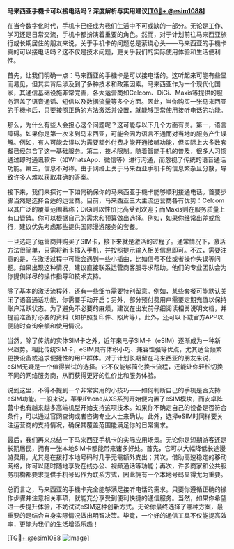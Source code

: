 **马来西亚手機卡可以接电话吗？深度解析与实用建议[[TG💪+ @esim1088](https://t.me/s/esim1088)]**

在当今数字化时代，手机卡已经成为我们生活中不可或缺的一部分。无论是工作、学习还是日常交流，手机卡都扮演着重要的角色。然而，对于计划前往马来西亚旅行或长期居住的朋友来说，关于手机卡的问题总是萦绕心头——马来西亚的手機卡真的可以接电话吗？这不仅是技术问题，更关乎我们的实际使用体验和生活便利性。

首先，让我们明确一点：马来西亚的手機卡是可以接电话的。这听起来可能有些显而易见，但其实背后涉及到了多种技术和政策因素。马来西亚作为一个现代化国家，其通信基础设施非常完善，各大运营商如Celcom、DiGi、Maxis等提供的服务涵盖了语音通话、短信以及数据流量等多个方面。因此，当你购买一张马来西亚的手機卡后，只要按照正确的方法激活并设置，就能够正常使用接听电话的功能。

那么，为什么有些人会担心这个问题呢？这可能与以下几个方面有关。第一，语言障碍。如果你是第一次来到马来西亚，可能会因为语言不通而对当地的服务产生误解。例如，有人可能会误以为需要额外付费才能开通接听功能，但实际上大多数套餐已经包含了这一基础服务。第二，技术限制。随着智能手机的普及，很多人习惯通过即时通讯软件（如WhatsApp、微信等）进行沟通，而忽视了传统的语音通话功能。第三，信息不对称。由于网络上关于马来西亚手机卡的信息繁杂且分散，导致许多人难以获取准确的答案。

接下来，我们来探讨一下如何确保你的马来西亚手機卡能够顺利接通电话。首要步骤当然是选择合适的运营商。目前，马来西亚三大主流运营商各有优势：Celcom以其广泛的覆盖范围著称；DiGi则以性价比高受到欢迎；而Maxis则在服务质量上有口皆碑。你可以根据自己的需求和预算做出选择。例如，如果你经常出差或旅行，建议优先考虑那些提供国际漫游服务的套餐。

一旦选定了运营商并购买了SIM卡，接下来就是激活的过程了。通常情况下，激活方法很简单，只需将新卡插入手机，并按照提示输入相关信息即可。不过，需要注意的是，在激活过程中可能会遇到一些小插曲，比如信号不佳或者操作失误等问题。如果出现这种情况，建议直接联系运营商客服寻求帮助。他们的专业团队会为你提供详尽的操作指导和技术支持。

除了基本的激活流程外，还有一些细节需要特别留意。例如，某些套餐可能默认关闭了语音通话功能，你需要手动开启；另外，部分预付费用户需要定期充值以保持账户活跃状态。为了避免不必要的麻烦，建议在出发前仔细阅读相关说明文档，并提前准备好必要的资料（如护照复印件、照片等）。此外，还可以下载官方APP以便随时查询余额和使用情况。

当然，除了传统的实体SIM卡之外，近年来电子SIM卡（eSIM）逐渐成为一种新兴趋势。相比传统SIM卡，eSIM具有体积小巧、兼容性强等优点，尤其适合频繁更换设备或追求便捷性的用户群体。对于计划长期留在马来西亚的朋友来说，eSIM无疑是一个值得尝试的选择。它不仅能够简化换卡流程，还能让你轻松切换不同的网络服务商，从而获得更好的性价比和服务体验。

说到这里，不得不提到一个非常实用的小技巧——如何判断自己的手机是否支持eSIM功能。一般来说，苹果iPhone从XS系列开始便内置了eSIM模块，而安卓阵营中也有越来越多高端机型开始支持这项技术。如果你不确定自己的设备是否符合条件，可以通过官网查询或者咨询专业人士来确认。此外，选择eSIM时同样要关注运营商的支持情况，确保其覆盖范围能满足你的日常需求。

最后，我们再来总结一下马来西亚手机卡的实际应用场景。无论你是短期游客还是长期居民，拥有一张本地SIM卡都能带来诸多好处。首先，它可以大幅降低长途漫游费用，尤其是在拨打本地号码时几乎无需额外支出；其次，借助高速稳定的移动网络，你可以随时随地享受在线办公、视频通话等功能；再次，许多商家和公共服务机构都要求提供手机号码作为联系方式，因此拥有一个本地号码显得尤为重要。

总而言之，马来西亚的手機卡完全能够满足接听电话的需求。只要你遵循正确的操作步骤并注意相关事项，就能充分享受到便利快捷的通信服务。当然，如果你希望进一步提升体验，不妨试试eSIM这种创新方式。无论你最终选择了哪种方案，最重要的是结合自身实际情况做出明智决策。毕竟，一个好的通信工具不仅能提高效率，更能为我们的生活增添乐趣！

[[TG💪+ @esim1088](https://t.me/s/esim1088) ![Image](https://i.postimg.cc/4NQfJmqS/Snipaste-2025-05-13-00-14-12.png)]